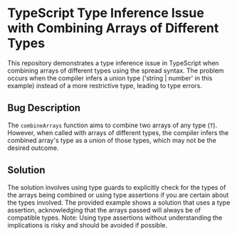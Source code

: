 # TypeScript Type Inference Issue with Combining Arrays of Different Types

This repository demonstrates a type inference issue in TypeScript when combining arrays of different types using the spread syntax.  The problem occurs when the compiler infers a union type ('string | number' in this example) instead of a more restrictive type, leading to type errors.

## Bug Description

The `combineArrays` function aims to combine two arrays of any type (`T`). However, when called with arrays of different types, the compiler infers the combined array's type as a union of those types, which may not be the desired outcome.

## Solution

The solution involves using type guards to explicitly check for the types of the arrays being combined or using type assertions if you are certain about the types involved.  The provided example shows a solution that uses a type assertion, acknowledging that the arrays passed will always be of compatible types. Note: Using type assertions without understanding the implications is risky and should be avoided if possible. 